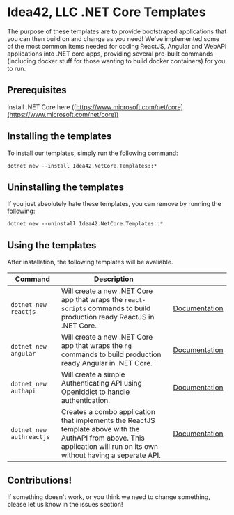 # Idea42, LLC .NET Core Templates
The purpose of these templates are to provide bootstraped applications that you can then build on and change as you need! We've implemented some of the most common items needed for coding ReactJS, Angular and WebAPI applications into .NET core apps, providing several pre-built commands (including docker stuff for those wanting to build docker containers) for you to run. 

## Prerequisites
Install .NET Core here ([https://www.microsoft.com/net/core](https://www.microsoft.com/net/core))

## Installing the templates
To install our templates, simply run the following command:  
```
dotnet new --install Idea42.NetCore.Templates::*
```

## Uninstalling the templates
If you just absolutely hate these templates, you can remove by running the following:
```
dotnet new --uninstall Idea42.NetCore.Templates::*
```

## Using the templates
After installation, the following templates will be avaliable. 

| Command | Description |  |
| --- | --- | -- |
| `dotnet new reactjs` | Will create a new .NET Core app that wraps the `react-scripts` commands to build production ready ReactJS in .NET Core. | [Documentation](/Content/idea42react)
| `dotnet new angular` | Will create a new .NET Core app that wraps the `ng` commands to build production ready Angular in .NET Core. |[Documentation](/Content/idea42angular)
| `dotnet new authapi` | Will create a simple Authenticating API using [OpenIddict](https://github.com/openiddict/openiddict-core) to handle authentication. | [Documentation](/Content/idea42authapi)
| `dotnet new authreactjs` | Creates a combo application that implements the ReactJS template above with the AuthAPI from above. This application will run on its own without having a seperate API. | [Documentation](/Content/idea42authreact)

## Contributions! 
If something doesn't work, or you think we need to change something, please let us know in the issues section!
